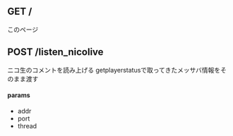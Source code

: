 ## GET /

このページ

## POST /listen_nicolive

ニコ生のコメントを読み上げる
getplayerstatusで取ってきたメッサバ情報をそのまま渡す

#### params
- addr
- port
- thread


